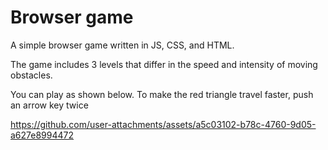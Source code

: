 # Browser game
A simple browser game written in JS, CSS, and HTML.

The game includes 3 levels that differ in the speed and intensity of moving obstacles.

You can play as shown below. To make the red triangle travel faster, push an arrow key twice

https://github.com/user-attachments/assets/a5c03102-b78c-4760-9d05-a627e8994472


